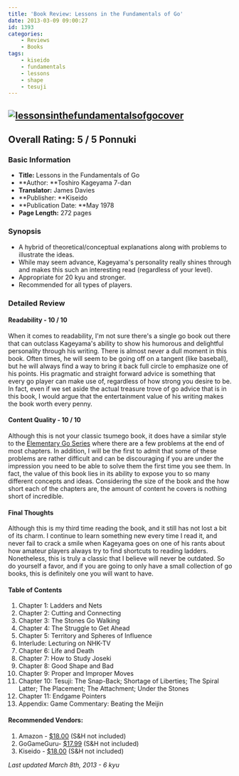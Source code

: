```yaml
---
title: 'Book Review: Lessons in the Fundamentals of Go'
date: 2013-03-09 09:00:27
id: 1393
categories:
	- Reviews
	- Books
tags:
	- kiseido
	- fundamentals
	- lessons
	- shape
	- tesuji
---
```


## [![lessonsinthefundamentalsofgocover](http://www.bengozen.com/wp-content/uploads/2013/03/lessonsinthefundamentalsofgocover.jpg)](http://www.bengozen.com/wp-content/uploads/2013/03/lessonsinthefundamentalsofgocover.jpg)

## Overall Rating: 5 / 5 Ponnuki

### Basic Information

*   **Title:** Lessons in the Fundamentals of Go
*   **Author: **Toshiro Kageyama 7-dan
*   **Translator:** James Davies
*   **Publisher: **Kiseido
*   **Publication Date: **May 1978
*   **Page Length:** 272 pages

### Synopsis

*   A hybrid of theoretical/conceptual explanations along with problems to illustrate the ideas.
*   While may seem advance, Kageyama's personality really shines through and makes this such an interesting read (regardless of your level).
*   Appropriate for 20 kyu and stronger.
*   Recommended for all types of players.
<!--more-->

### Detailed Review

#### Readability - 10 / 10

When it comes to readability, I'm not sure there's a single go book out there that can outclass Kageyama's ability to show his humorous and delightful personality through his writing. There is almost never a dull moment in this book. Often times, he will seem to be going off on a tangent (like baseball), but he will always find a way to bring it back full circle to emphasize one of his points. His pragmatic and straight forward advice is something that every go player can make use of, regardless of how strong you desire to be. In fact, even if we set aside the actual treasure trove of go advice that is in this book, I would argue that the entertainment value of his writing makes the book worth every penny.

#### Content Quality - 10 / 10

Although this is not your classic tsumego book, it does have a similar style to the [Elementary Go Series](http://senseis.xmp.net/?ElementaryGoSeries) where there are a few problems at the end of most chapters. In addition, I will be the first to admit that some of these problems are rather difficult and can be discouraging if you are under the impression you need to be able to solve them the first time you see them. In fact, the value of this book lies in its ability to expose you to so many different concepts and ideas. Considering the size of the book and the how short each of the chapters are, the amount of content he covers is nothing short of incredible.

#### Final Thoughts

Although this is my third time reading the book, and it still has not lost a bit of its charm. I continue to learn something new every time I read it, and never fail to crack a smile when Kageyama goes on one of his rants about how amateur players always try to find shortcuts to reading ladders. Nonetheless, this is truly a classic that I believe will never be outdated. So do yourself a favor, and if you are going to only have a small collection of go books, this is definitely one you will want to have.

#### Table of Contents

1.  Chapter 1: Ladders and Nets
2.  Chapter 2: Cutting and Connecting
3.  Chapter 3: The Stones Go Walking
4.  Chapter 4: The Struggle to Get Ahead
5.  Chapter 5: Territory and Spheres of Influence
6.  Interlude: Lecturing on NHK-TV
7.  Chapter 6: Life and Death
8.  Chapter 7: How to Study Joseki
9.  Chapter 8: Good Shape and Bad
10.  Chapter 9: Proper and Improper Moves
11.  Chapter 10: Tesuji: The Snap-Back; Shortage of Liberties; The Spiral Latter; The Placement; The Attachment; Under the Stones
12.  Chapter 11: Endgame Pointers
13.  Appendix: Game Commentary: Beating the Meijin

#### Recommended Vendors:

1.  Amazon - [$18.00](http://www.amazon.com/gp/product/4906574289/ref=as_li_ss_tl?ie=UTF8&amp;camp=1789&amp;creative=390957&amp;creativeASIN=4906574289&amp;linkCode=as2&amp;tag=be09a-20 "Amazon Purchase Link") (S&amp;H not included)
2.  GoGameGuru- [$17.99](http://shop.gogameguru.com/lessons-in-the-fundamentals-of-go/?acc=e4da3b7fbbce2345d7772b0674a318d5 "GoGameGuru Purchase Link") (S&amp;H not included)
3.  Kiseido - [$18.00](http://www.kiseido.com/go_books.htm "Kiseido Order Form") (S&amp;H not included)

_Last updated March 8th, 2013 - 6 kyu_